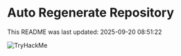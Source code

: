 # Auto Regenerate Repository

This README was last updated: 2025-09-20 08:51:22

 ![TryHackMe](https://tryhackme.com/badge/533634)